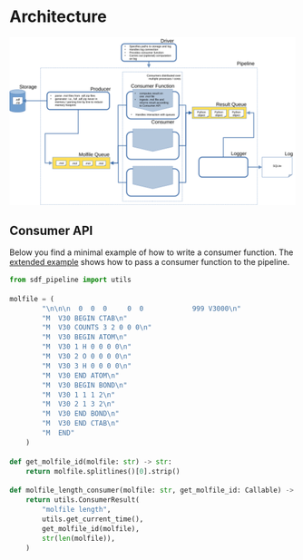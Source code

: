 # Architecture

![pipeline architecture](architecture.svg)


## Consumer API
Below you find a minimal example of how to write a consumer function.
The [extended example](example/test.py) shows how to pass a consumer function to the pipeline.

```Python
from sdf_pipeline import utils

molfile = (
        "\n\n\n  0  0  0     0  0            999 V3000\n"
        "M  V30 BEGIN CTAB\n"
        "M  V30 COUNTS 3 2 0 0 0\n"
        "M  V30 BEGIN ATOM\n"
        "M  V30 1 H 0 0 0 0\n"
        "M  V30 2 O 0 0 0 0\n"
        "M  V30 3 H 0 0 0 0\n"
        "M  V30 END ATOM\n"
        "M  V30 BEGIN BOND\n"
        "M  V30 1 1 1 2\n"
        "M  V30 2 1 3 2\n"
        "M  V30 END BOND\n"
        "M  V30 END CTAB\n"
        "M  END"
    )

def get_molfile_id(molfile: str) -> str:
    return molfile.splitlines()[0].strip()

def molfile_length_consumer(molfile: str, get_molfile_id: Callable) -> utils.ConsumerResult:
    return utils.ConsumerResult(
        "molfile length",
        utils.get_current_time(),
        get_molfile_id(molfile),
        str(len(molfile)),
    )
```
